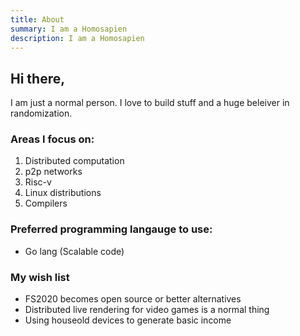 ```yaml
---
title: About
summary: I am a Homosapien
description: I am a Homosapien 
---
```

## Hi there,
I am just a normal person.
I love to build stuff and a huge beleiver in randomization.
### Areas I focus on:
1. Distributed computation 
2. p2p networks 
3. Risc-v 
4. Linux distributions 
5. Compilers 

### Preferred programming langauge to use:
- Go lang (Scalable code) 

### My wish list
- FS2020 becomes open source or better alternatives  
- Distributed live rendering for video games is a normal thing 
- Using houseold devices to generate basic income

